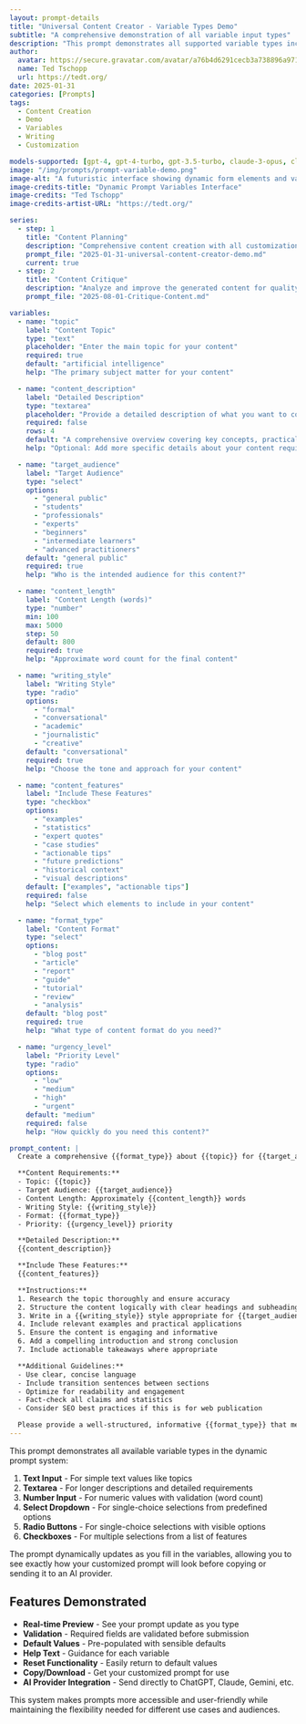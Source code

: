 ```yaml
---
layout: prompt-details
title: "Universal Content Creator - Variable Types Demo"
subtitle: "A comprehensive demonstration of all variable input types"
description: "This prompt demonstrates all supported variable types including text, textarea, number, select, radio, and checkbox inputs for dynamic content creation."
author:
  avatar: https://secure.gravatar.com/avatar/a76b4d6291cecb3a738896a971bfb903?s=512&d=mp&r=g
  name: Ted Tschopp
  url: https://tedt.org/
date: 2025-01-31
categories: [Prompts]
tags: 
  - Content Creation
  - Demo
  - Variables
  - Writing
  - Customization

models-supported: [gpt-4, gpt-4-turbo, gpt-3.5-turbo, claude-3-opus, claude-3-sonnet, claude-3-haiku, gemini-pro, gemini-ultra, copilot, microsoft-copilot]
image: "/img/prompts/prompt-variable-demo.png"
image-alt: "A futuristic interface showing dynamic form elements and variables being processed"
image-credits-title: "Dynamic Prompt Variables Interface"
image-credits: "Ted Tschopp"
image-credits-artist-URL: "https://tedt.org/"

series:
  - step: 1
    title: "Content Planning"
    description: "Comprehensive content creation with all customization options"
    prompt_file: "2025-01-31-universal-content-creator-demo.md"
    current: true
  - step: 2
    title: "Content Critique"
    description: "Analyze and improve the generated content for quality and effectiveness"
    prompt_file: "2025-08-01-Critique-Content.md"

variables:
  - name: "topic"
    label: "Content Topic"
    type: "text"
    placeholder: "Enter the main topic for your content"
    required: true
    default: "artificial intelligence"
    help: "The primary subject matter for your content"

  - name: "content_description"
    label: "Detailed Description"
    type: "textarea"
    placeholder: "Provide a detailed description of what you want to cover..."
    required: false
    rows: 4
    default: "A comprehensive overview covering key concepts, practical applications, and future implications"
    help: "Optional: Add more specific details about your content requirements"

  - name: "target_audience"
    label: "Target Audience"
    type: "select"
    options: 
      - "general public"
      - "students"
      - "professionals"
      - "experts"
      - "beginners"
      - "intermediate learners"
      - "advanced practitioners"
    default: "general public"
    required: true
    help: "Who is the intended audience for this content?"

  - name: "content_length"
    label: "Content Length (words)"
    type: "number"
    min: 100
    max: 5000
    step: 50
    default: 800
    required: true
    help: "Approximate word count for the final content"

  - name: "writing_style"
    label: "Writing Style"
    type: "radio"
    options:
      - "formal"
      - "conversational"
      - "academic"
      - "journalistic"
      - "creative"
    default: "conversational"
    required: true
    help: "Choose the tone and approach for your content"

  - name: "content_features"
    label: "Include These Features"
    type: "checkbox"
    options:
      - "examples"
      - "statistics"
      - "expert quotes"
      - "case studies"
      - "actionable tips"
      - "future predictions"
      - "historical context"
      - "visual descriptions"
    default: ["examples", "actionable tips"]
    required: false
    help: "Select which elements to include in your content"

  - name: "format_type"
    label: "Content Format"
    type: "select"
    options:
      - "blog post"
      - "article"
      - "report"
      - "guide"
      - "tutorial"
      - "review"
      - "analysis"
    default: "blog post"
    required: true
    help: "What type of content format do you need?"

  - name: "urgency_level"
    label: "Priority Level"
    type: "radio"
    options:
      - "low"
      - "medium"
      - "high"
      - "urgent"
    default: "medium"
    required: false
    help: "How quickly do you need this content?"

prompt_content: |
  Create a comprehensive {{format_type}} about {{topic}} for {{target_audience}}.

  **Content Requirements:**
  - Topic: {{topic}}
  - Target Audience: {{target_audience}}
  - Content Length: Approximately {{content_length}} words
  - Writing Style: {{writing_style}}
  - Format: {{format_type}}
  - Priority: {{urgency_level}} priority

  **Detailed Description:**
  {{content_description}}

  **Include These Features:**
  {{content_features}}

  **Instructions:**
  1. Research the topic thoroughly and ensure accuracy
  2. Structure the content logically with clear headings and subheadings
  3. Write in a {{writing_style}} style appropriate for {{target_audience}}
  4. Include relevant examples and practical applications
  5. Ensure the content is engaging and informative
  6. Add a compelling introduction and strong conclusion
  7. Include actionable takeaways where appropriate

  **Additional Guidelines:**
  - Use clear, concise language
  - Include transition sentences between sections
  - Optimize for readability and engagement
  - Fact-check all claims and statistics
  - Consider SEO best practices if this is for web publication

  Please provide a well-structured, informative {{format_type}} that meets these specifications.
---
```


This prompt demonstrates all available variable types in the dynamic prompt system:

1. **Text Input** - For simple text values like topics
2. **Textarea** - For longer descriptions and detailed requirements  
3. **Number Input** - For numeric values with validation (word count)
4. **Select Dropdown** - For single-choice selections from predefined options
5. **Radio Buttons** - For single-choice selections with visible options
6. **Checkboxes** - For multiple selections from a list of features

The prompt dynamically updates as you fill in the variables, allowing you to see exactly how your customized prompt will look before copying or sending it to an AI provider.

## Features Demonstrated

- **Real-time Preview** - See your prompt update as you type
- **Validation** - Required fields are validated before submission
- **Default Values** - Pre-populated with sensible defaults
- **Help Text** - Guidance for each variable
- **Reset Functionality** - Easily return to default values
- **Copy/Download** - Get your customized prompt for use
- **AI Provider Integration** - Send directly to ChatGPT, Claude, Gemini, etc.

This system makes prompts more accessible and user-friendly while maintaining the flexibility needed for different use cases and audiences.
